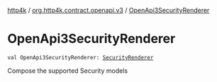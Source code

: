 [http4k](../index.md) / [org.http4k.contract.openapi.v3](index.md) / [OpenApi3SecurityRenderer](./-open-api3-security-renderer.md)

# OpenApi3SecurityRenderer

`val OpenApi3SecurityRenderer: `[`SecurityRenderer`](../org.http4k.contract.openapi/-security-renderer/index.md)

Compose the supported Security models

